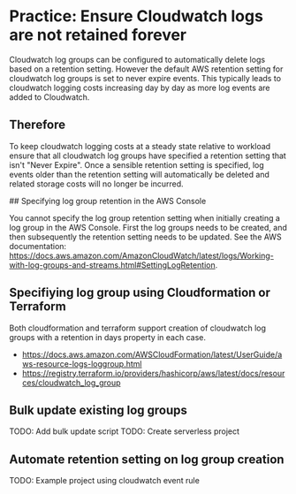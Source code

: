 # Practice: Ensure Cloudwatch logs are not retained forever

Cloudwatch log groups can be configured to automatically delete logs based on a retention setting. However the default AWS retention setting for cloudwatch log groups is set to never expire events. This typically leads to cloudwatch logging costs increasing day by day as more log events are added to Cloudwatch.

## Therefore

To keep cloudwatch logging costs at a steady state relative to workload ensure that all cloudwatch log groups have specified a retention setting that isn't "Never Expire". Once a sensible retention setting is specified, log events older than the retention setting will automatically be deleted and related storage costs will no longer be incurred.

## Specifying log group retention in the AWS Console

You cannot specify the log group retention setting when initially creating a log group in the AWS Console. First the log groups needs to be created, and then subsequently the retention setting needs to be updated. See the AWS documentation: https://docs.aws.amazon.com/AmazonCloudWatch/latest/logs/Working-with-log-groups-and-streams.html#SettingLogRetention.

## Specifiying log group using Cloudformation or Terraform

Both cloudformation and terraform support creation of cloudwatch log groups with a retention in days property in each case.
* https://docs.aws.amazon.com/AWSCloudFormation/latest/UserGuide/aws-resource-logs-loggroup.html
* https://registry.terraform.io/providers/hashicorp/aws/latest/docs/resources/cloudwatch_log_group

## Bulk update existing log groups

TODO: Add bulk update script
TODO: Create serverless project

## Automate retention setting on log group creation

TODO: Example project using cloudwatch event rule

